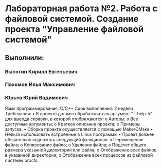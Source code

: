 Лабораторная работа №2. Работа с файловой системой. Создание проекта "Управление файловой системой"
==============================
Выполнили:
--------------------
### Высотин Кирилл Евгеньевич

### Пахомов Илья Максимович

### Юрьев Юрий Вадимович

Язык программирования: C/C++
Срок выполнения: 2 недели
Требования:
•	В проекте должен обрабатываться аргумент "--help\-h" для вывода справки, в которой отображаются:
о Авторы;
о Все доступные аргументы;
о Краткое описание проекта;
о Примеры запуска.
•	Сборка проекта осуществляется с помощью Make/CMake
•	Нельзя использовать встроенные в Linux программы
•	Проект должен обязательно содержать следующий функционал:
о Перемещение файла;
о Копирование файла;
о Удаление файла;
о Подсчет общего размера указанной директории или файла;
о Отображение всех файлов в указанной директории;
о Отображение всех процессов из файловой системы procfs.
